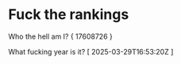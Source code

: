 # Fuck the rankings

Who the hell am I?
{ 17608726 }

What fucking year is it?
[ 2025-03-29T16:53:20Z ]
